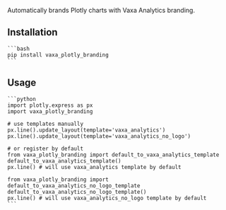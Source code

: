 Automatically brands Plotly charts with Vaxa Analytics branding.

## Installation
    
    ```bash
    pip install vaxa_plotly_branding
    ```

## Usage

    ```python
    import plotly.express as px
    import vaxa_plotly_branding

    # use templates manually
    px.line().update_layout(template='vaxa_analytics')
    px.line().update_layout(template='vaxa_analytics_no_logo')

    # or register by default
    from vaxa_plotly_branding import default_to_vaxa_analytics_template
    default_to_vaxa_analytics_template()
    px.line() # will use vaxa_analytics template by default

    from vaxa_plotly_branding import default_to_vaxa_analytics_no_logo_template
    default_to_vaxa_analytics_no_logo_template()
    px.line() # will use vaxa_analytics_no_logo template by default    
    ```

